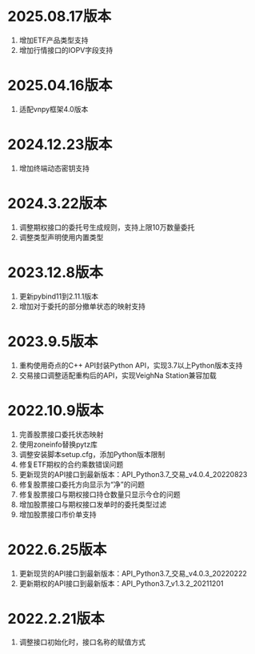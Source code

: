 # 2025.08.17版本

1. 增加ETF产品类型支持
2. 增加行情接口的IOPV字段支持

# 2025.04.16版本

1. 适配vnpy框架4.0版本

# 2024.12.23版本

1. 增加终端动态密钥支持

# 2024.3.22版本

1. 调整期权接口的委托号生成规则，支持上限10万数量委托
2. 调整类型声明使用内置类型

# 2023.12.8版本

1. 更新pybind11到2.11.1版本
2. 增加对于委托的部分撤单状态的映射支持

# 2023.9.5版本

1. 重构使用奇点的C++ API封装Python API，实现3.7以上Python版本支持
2. 交易接口调整适配重构后的API，实现VeighNa Station兼容加载

# 2022.10.9版本

1. 完善股票接口委托状态映射
2. 使用zoneinfo替换pytz库
3. 调整安装脚本setup.cfg，添加Python版本限制
4. 修复ETF期权的合约乘数错误问题
5. 更新现货的API接口到最新版本：API_Python3.7_交易_v4.0.4_20220823
6. 修复股票接口委托方向显示为“净”的问题
7. 修复股票接口与期权接口持仓数量只显示今仓的问题
8. 增加股票接口与期权接口发单时的委托类型过滤
9. 增加股票接口市价单支持

# 2022.6.25版本

1. 更新现货的API接口到最新版本：API_Python3.7_交易_v4.0.3_20220222
2. 更新期权的API接口到最新版本：API_Python3.7_v1.3.2_20211201

# 2022.2.21版本

1. 调整接口初始化时，接口名称的赋值方式

